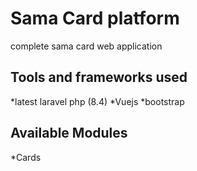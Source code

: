 # Sama Card platform
complete sama card web application

## Tools and frameworks used
*latest laravel php (8.4)
*Vuejs
*bootstrap


## Available Modules
*Cards


